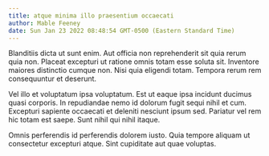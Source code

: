 ```yaml
---
title: atque minima illo praesentium occaecati
author: Mable Feeney
date: Sun Jan 23 2022 08:48:54 GMT-0500 (Eastern Standard Time)
---
```

Blanditiis dicta ut sunt enim. Aut officia non reprehenderit sit quia rerum quia non. Placeat excepturi ut ratione omnis totam esse soluta sit. Inventore maiores distinctio cumque non. Nisi quia eligendi totam. Tempora rerum rem consequuntur et deserunt.

 Vel illo et voluptatum ipsa voluptatum. Est ut eaque ipsa incidunt ducimus quasi corporis. In repudiandae nemo id dolorum fugit sequi nihil et cum. Excepturi sapiente occaecati et deleniti nesciunt ipsum sed. Pariatur vel rem hic totam est saepe. Sunt nihil qui nihil itaque.

 Omnis perferendis id perferendis dolorem iusto. Quia tempore aliquam ut consectetur excepturi atque. Sint cupiditate aut quae voluptas.